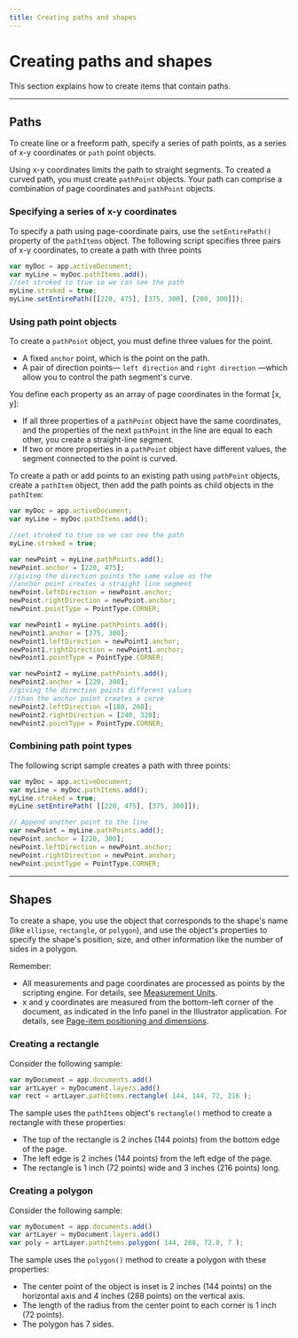 ```yaml
---
title: Creating paths and shapes
---
```

# Creating paths and shapes

This section explains how to create items that contain paths.

---

## Paths

To create line or a freeform path, specify a series of path points, as a series of x-y coordinates or `path` point objects.

Using x-y coordinates limits the path to straight segments. To created a curved path, you must create `pathPoint` objects. Your path can comprise a combination of page coordinates and `pathPoint` objects.

### Specifying a series of x-y coordinates

To specify a path using page-coordinate pairs, use the `setEntirePath()` property of the `pathItems` object. The following script specifies three pairs of x-y coordinates, to create a path with three points

```javascript
var myDoc = app.activeDocument;
var myLine = myDoc.pathItems.add();
//set stroked to true so we can see the path
myLine.stroked = true;
myLine.setEntirePath([[220, 475], [375, 300], [200, 300]]);
```

### Using path point objects

To create a `pathPoint` object, you must define three values for the point.

- A fixed `anchor` point, which is the point on the path.
- A pair of direction points— `left direction` and `right direction` —which allow you to control the path segment's curve.

You define each property as an array of page coordinates in the format [x, y]:

- If all three properties of a `pathPoint` object have the same coordinates, and the properties of the next `pathPoint` in the line are equal to each other, you create a straight-line segment.
- If two or more properties in a `pathPoint` object have different values, the segment connected to the point is curved.

To create a path or add points to an existing path using `pathPoint` objects, create a `pathItem` object, then add the path points as child objects in the `pathItem`:

```javascript
var myDoc = app.activeDocument;
var myLine = myDoc.pathItems.add();

//set stroked to true so we can see the path
myLine.stroked = true;

var newPoint = myLine.pathPoints.add();
newPoint.anchor = [220, 475];
//giving the direction points the same value as the
//anchor point creates a straight line segment
newPoint.leftDirection = newPoint.anchor;
newPoint.rightDirection = newPoint.anchor;
newPoint.pointType = PointType.CORNER;

var newPoint1 = myLine.pathPoints.add();
newPoint1.anchor = [375, 300];
newPoint1.leftDirection = newPoint1.anchor;
newPoint1.rightDirection = newPoint1.anchor;
newPoint1.pointType = PointType.CORNER;

var newPoint2 = myLine.pathPoints.add();
newPoint2.anchor = [220, 300];
//giving the direction points different values
//than the anchor point creates a curve
newPoint2.leftDirection =[180, 260];
newPoint2.rightDirection = [240, 320];
newPoint2.pointType = PointType.CORNER;
```

### Combining path point types

The following script sample creates a path with three points:

```javascript
var myDoc = app.activeDocument;
var myLine = myDoc.pathItems.add();
myLine.stroked = true;
myLine.setEntirePath( [[220, 475], [375, 300]]);

// Append another point to the line
var newPoint = myLine.pathPoints.add();
newPoint.anchor = [220, 300];
newPoint.leftDirection = newPoint.anchor;
newPoint.rightDirection = newPoint.anchor;
newPoint.pointType = PointType.CORNER;
```

---

## Shapes

To create a shape, you use the object that corresponds to the shape's name (like `ellipse`, `rectangle`, or `polygon`), and use the object's properties to specify the shape's position, size, and other information like the number of sides in a polygon.

Remember:

- All measurements and page coordinates are processed as points by the scripting engine. For details, see [Measurement Units](../../scripting/measurementUnits).
- x and y coordinates are measured from the bottom-left corner of the document, as indicated in the Info panel in the Illustrator application. For details, see [Page-item positioning and dimensions](../../scripting/positioning).

### Creating a rectangle

Consider the following sample:

```javascript
var myDocument = app.documents.add()
var artLayer = myDocument.layers.add()
var rect = artLayer.pathItems.rectangle( 144, 144, 72, 216 );
```

The sample uses the `pathItems` object's `rectangle()` method to create a rectangle with these properties:

- The top of the rectangle is 2 inches (144 points) from the bottom edge of the page.
- The left edge is 2 inches (144 points) from the left edge of the page.
- The rectangle is 1 inch (72 points) wide and 3 inches (216 points) long.

### Creating a polygon

Consider the following sample:

```javascript
var myDocument = app.documents.add()
var artLayer = myDocument.layers.add()
var poly = artLayer.pathItems.polygon( 144, 288, 72.0, 7 );
```

The sample uses the `polygon()` method to create a polygon with these properties:

- The center point of the object is inset is 2 inches (144 points) on the horizontal axis and 4 inches (288 points) on the vertical axis.
- The length of the radius from the center point to each corner is 1 inch (72 points).
- The polygon has 7 sides.
